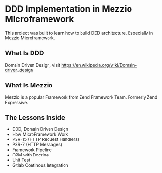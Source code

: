 # DDD Implementation in Mezzio Microframework

This project was built to learn how to build DDD architecture. Especially in Mezzio Microframework.

## What Is DDD

Domain Driven Design, visit https://en.wikipedia.org/wiki/Domain-driven_design

## What Is Mezzio

Mezzio is a popular Framework from Zend Framework Team. Formerly Zend Expressive.

## The Lessons Inside

- DDD, Domain Driven Design
- How MicroFramework Work
- PSR-15 (HTTP Request Handlers)
- PSR-7 (HTTP Messages)
- Framework Pipeline
- ORM with Docrine.
- Unit Test
- Gitlab Continous Integration

